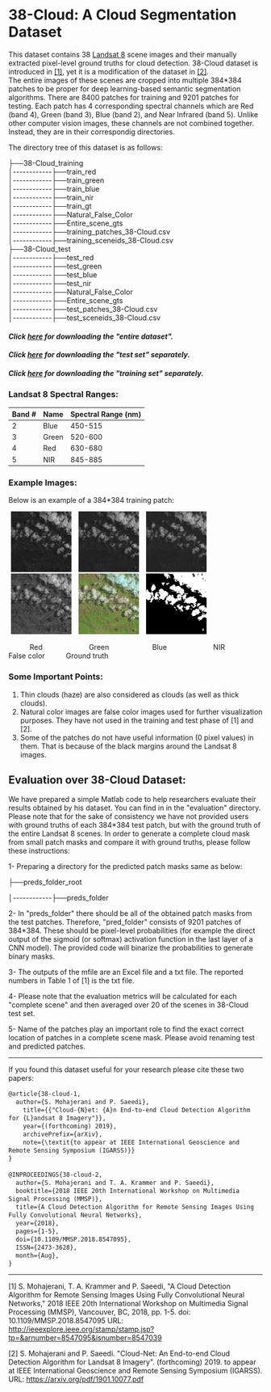 # 38-Cloud: A Cloud Segmentation Dataset
This dataset contains 38 [Landsat 8](https://www.usgs.gov/land-resources/nli/landsat/landsat-8?qt-science_support_page_related_con=0#qt-science_support_page_related_con) scene images and their manually extracted pixel-level ground truths for cloud detection. 38-Cloud dataset is introduced in [[1]](https://arxiv.org/pdf/1901.10077.pdf), yet it is a modification of the dataset in [[2]](https://ieeexplore.ieee.org/document/8547095).  
The entire images of these scenes are cropped into multiple 384*384 patches to be proper for deep learning-based semantic segmentation algorithms. There are 8400 patches for training and 9201 patches for testing.
Each patch has 4 corresponding spectral channels which are Red (band 4), Green (band 3), Blue (band 2), and Near Infrared (band 5). Unlike other computer vision images, these channels are not combined together. Instead, they are in their correspondig directories. 

The directory tree of this dataset is as follows:
  
├──38-Cloud_training  
│------------├──train_red  
│------------├──train_green  
│------------├──train_blue  
│------------├──train_nir  
│------------├──train_gt  
│------------├──Natural_False_Color  
│------------├──Entire_scene_gts  
│------------├──training_patches_38-Cloud.csv  
│------------├──training_sceneids_38-Cloud.csv  
├──38-Cloud_test     
│------------├──test_red  
│------------├──test_green  
│------------├──test_blue  
│------------├──test_nir  
│------------├──Natural_False_Color  
│------------├──Entire_scene_gts  
│------------├──test_patches_38-Cloud.csv  
│------------├──test_sceneids_38-Cloud.csv    
  
    
#### *Click [here](https://goo.gl/683SHf) for downloading the "entire dataset".*
#### *Click [here](https://vault.sfu.ca/index.php/s/VRzcxMyoQlBMT2D) for downloading the "test set" separately.*
#### *Click [here](https://vault.sfu.ca/index.php/s/90HKcQv3wSMO0gD) for downloading the "training set" separately.*

### Landsat 8 Spectral Ranges:<br>  

| Band #  | Name | Spectral Range (nm) |
| ------------- | ------------- |------|
| 2  | Blue  | 450-515|
| 3  | Green  | 520-600|
| 4  | Red  | 630-680|
| 5  | NIR  |845-885|

### Example Images:
Below is an example of a 384*384 training patch:  

<div>
  <img src="./sample/red_patch_192_10_by_12_LC08_L1TP_002053_20160520_20170324_01_T1.jpg" width="120" height="120" hspace=5 > 
  <img src="./sample/green_patch_192_10_by_12_LC08_L1TP_002053_20160520_20170324_01_T1.jpg" width="120" height="120"hspace=5 > 
  <img src="./sample/blue_patch_192_10_by_12_LC08_L1TP_002053_20160520_20170324_01_T1.jpg" width="120" height="120" hspace=5 > 
  <img src="./sample/nir_patch_192_10_by_12_LC08_L1TP_002053_20160520_20170324_01_T1.jpg" width="120" height="120" hspace=5 > 
  <img src="./sample/truecolor_patch_192_10_by_12_LC08_L1TP_002053_20160520_20170324_01_T1.jpg" width="120" height="120" hspace=5 > 
  <img src="./sample/gt_patch_192_10_by_12_LC08_L1TP_002053_20160520_20170324_01_T1.jpg" width="120" height="120" hspace=5 > 
</div>

&emsp;&emsp;&emsp;Red &emsp;&emsp;&emsp;&emsp;&emsp;&emsp; Green &emsp;&emsp;&emsp;&emsp;&emsp;&nbsp;&nbsp; Blue &emsp;&emsp;&emsp;&emsp;&emsp;&emsp; NIR &emsp;&emsp;&emsp;&emsp;&emsp; False color&emsp;&emsp;&emsp;Ground truth
  
### Some Important Points:
1. Thin clouds (haze) are also considered as clouds (as well as thick clouds).
2. Natural color images are false color images used for further visualization purposes. They have not used in the training and test phase of \[1] and \[2]\.  
3. Some of the patches do not have useful information (0 pixel values) in them. That is because of the black margins around the Landsat 8 images.

## Evaluation over 38-Cloud Dataset:
We have prepared a simple Matlab code to help researchers evaluate their results obtained by his dataset. You can find in in the "evaluation" directory. Please note that for the sake of consistency we have not provided users with ground truths of each 384*384 test patch, but with the ground truth of the entire Landsat 8 scenes. In order to generate a complete cloud mask from small patch masks and compare it with ground truths, please follow these instructions:

1- Preparing a directory for the predicted patch masks same as below:

├──preds_folder_root

│------------├──preds_folder


2- In "preds_folder" there should be all of the obtained patch masks from the test patches. Therefore, "pred_folder" consists of 9201 patches of 384*384. These should be pixel-level probabilities (for example the direct output of the sigmoid (or softmax) activation function in the last layer of a CNN model). The provided code will binarize the probabilities to generate binary masks.

3- The outputs of the mfile are an Excel file and a txt file. The reported numbers in Table 1 of \[1] is the txt file.

4- Please note that the evaluation metrics will be calculated for each "complete scene" and then averaged over 20 of the scenes in 38-Cloud test set.

5- Name of the patches play an important role to find the exact correct location of patches in a complete scene mask. Please avoid renaming test and predicted patches.

**************************************
If you found this dataset useful for your research please cite these two papers:    

```
@article{38-cloud-1,  
  author={S. Mohajerani and P. Saeedi},
	title={{"Cloud-{N}et: {A}n End-to-end Cloud Detection Algorithm for {L}andsat 8 Imagery"}},
	year={(forthcoming) 2019},
	archivePrefix={arXiv},
	note={\textit{to appear at IEEE International Geoscience and Remote Sensing Symposium (IGARSS)}}
}

@INPROCEEDINGS{38-cloud-2,   
  author={S. Mohajerani and T. A. Krammer and P. Saeedi},   
  booktitle={2018 IEEE 20th International Workshop on Multimedia Signal Processing (MMSP)},   
  title={A Cloud Detection Algorithm for Remote Sensing Images Using Fully Convolutional Neural Networks},   
  year={2018},    
  pages={1-5},   
  doi={10.1109/MMSP.2018.8547095},   
  ISSN={2473-3628},   
  month={Aug},  
}
```
---- 
[1] S. Mohajerani, T. A. Krammer and P. Saeedi, "A Cloud Detection Algorithm for Remote Sensing Images Using Fully Convolutional Neural Networks," 2018 IEEE 20th International Workshop on Multimedia Signal Processing (MMSP), Vancouver, BC, 2018, pp. 1-5.
doi: 10.1109/MMSP.2018.8547095
URL: http://ieeexplore.ieee.org/stamp/stamp.jsp?tp=&arnumber=8547095&isnumber=8547039  

[2] S. Mohajerani and P. Saeedi. "Cloud-Net: An End-to-end Cloud Detection Algorithm for Landsat
8 Imagery". (forthcoming) 2019. to appear at IEEE International Geoscience and Remote
Sensing Symposium (IGARSS).
URL: https://arxiv.org/pdf/1901.10077.pdf
